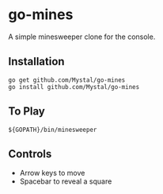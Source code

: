 go-mines
========
A simple minesweeper clone for the console.

Installation
------------
    go get github.com/Mystal/go-mines
    go install github.com/Mystal/go-mines

To Play
-------
    ${GOPATH}/bin/minesweeper

Controls
--------
* Arrow keys to move
* Spacebar to reveal a square
